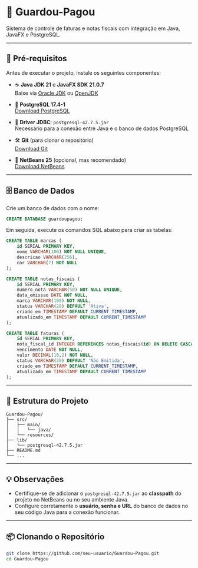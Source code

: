 # 🧾 Guardou-Pagou

Sistema de controle de faturas e notas fiscais com integração em Java, JavaFX e PostgreSQL.

---

## 🚀 Pré-requisitos

Antes de executar o projeto, instale os seguintes componentes:

- ☕ **Java JDK 21** e **JavaFX SDK 21.0.7**  
  Baixe via [Oracle JDK](https://www.oracle.com/java/technologies/javase/jdk21-archive-downloads.html) ou [OpenJDK](https://jdk.java.net/21/)

- 🐘 **PostgreSQL 17.4-1**  
  [Download PostgreSQL](https://www.postgresql.org/download/)

- 🧬 **Driver JDBC**: `postgresql-42.7.5.jar`  
  Necessário para a conexão entre Java e o banco de dados PostgreSQL

- 🛠️ **Git** (para clonar o repositório)  
  [Download Git](https://git-scm.com/downloads)

- 🧩 **NetBeans 25** (opcional, mas recomendado)  
  [Download NetBeans](https://netbeans.apache.org/download/index.html)

---

## 🗄️ Banco de Dados

Crie um banco de dados com o nome:

```sql
CREATE DATABASE guardoupagou;
````

Em seguida, execute os comandos SQL abaixo para criar as tabelas:

```sql
CREATE TABLE marcas (
    id SERIAL PRIMARY KEY,
    nome VARCHAR(100) NOT NULL UNIQUE,
    descricao VARCHAR(256),
    cor VARCHAR(7) NOT NULL
);

CREATE TABLE notas_fiscais (
    id SERIAL PRIMARY KEY,
    numero_nota VARCHAR(50) NOT NULL UNIQUE,
    data_emissao DATE NOT NULL,
    marca VARCHAR(100) NOT NULL,
    status VARCHAR(20) DEFAULT 'Ativa',
    criado_em TIMESTAMP DEFAULT CURRENT_TIMESTAMP,
    atualizado_em TIMESTAMP DEFAULT CURRENT_TIMESTAMP
);

CREATE TABLE faturas (
    id SERIAL PRIMARY KEY,
    nota_fiscal_id INTEGER REFERENCES notas_fiscais(id) ON DELETE CASCADE,
    vencimento DATE NOT NULL,
    valor DECIMAL(10,2) NOT NULL,
    status VARCHAR(20) DEFAULT 'Não Emitida',
    criado_em TIMESTAMP DEFAULT CURRENT_TIMESTAMP,
    atualizado_em TIMESTAMP DEFAULT CURRENT_TIMESTAMP
);
```

---

## 📂 Estrutura do Projeto

```
Guardou-Pagou/
├── src/
│   ├── main/
│   │   └── java/
│   └── resources/
├── lib/
│   └── postgresql-42.7.5.jar
├── README.md
└── ...
```

---

## 💡 Observações

* Certifique-se de adicionar o `postgresql-42.7.5.jar` ao **classpath** do projeto no NetBeans ou no seu ambiente Java.
* Configure corretamente o **usuário, senha e URL** do banco de dados no seu código Java para a conexão funcionar.

---

## 📦 Clonando o Repositório

```bash
git clone https://github.com/seu-usuario/Guardou-Pagou.git
cd Guardou-Pagou
```
